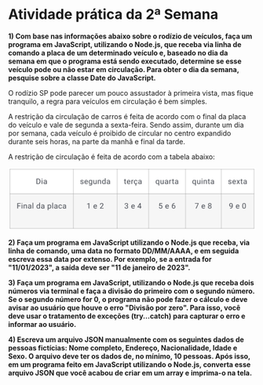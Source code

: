 # Atividade prática da 2ª Semana

**1) Com base nas informações abaixo sobre o rodízio de veículos, faça um programa em JavaScript, utilizando o Node.js, que receba via linha de comando a placa de um determinado veículo e, baseado no dia da semana em que o programa está sendo executado, determine se esse veículo pode ou não estar em circulação. Para obter o dia da semana, pesquise sobre a classe Date do JavaScript.**

O rodízio SP pode parecer um pouco assustador à primeira vista, mas fique tranquilo, a regra para veículos em circulação é bem simples.

A restrição da circulação de carros é feita de acordo com o final da placa do veículo e vale de segunda a sexta-feira. Sendo assim, durante um dia por semana, cada veículo é proibido de circular no centro expandido durante seis horas, na parte da manhã e final da tarde.

A restrição de circulação é feita de acordo com a tabela abaixo:

![Rodízio](../assets/semana.png)

**2) Faça um programa em JavaScript utilizando o Node.js que receba, via linha de comando, uma data no formato DD/MM/AAAA, e em seguida escreva essa data por extenso. Por exemplo, se a entrada for "11/01/2023", a saída deve ser "11 de janeiro de 2023".**

**3) Faça um programa em JavaScript, utilizando o Node.js que receba dois números via terminal e faça a divisão do primeiro com o segundo número. Se o segundo número for 0, o programa não pode fazer o cálculo e deve avisar ao usuário que houve o erro "Divisão por zero". Para isso, você deve usar o tratamento de exceções (try...catch) para capturar o erro e informar ao usuário.**

**4) Escreva um arquivo JSON manualmente com os seguintes dados de pessoas fictícias: Nome completo, Endereço, Nacionalidade, Idade e Sexo. O arquivo deve ter os dados de, no mínimo, 10 pessoas. Após isso, em um programa feito em JavaScript utilizando o Node.js, converta esse arquivo JSON que você acabou de criar em um array e imprima-o na tela.**
